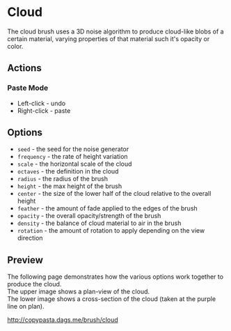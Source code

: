 # Cloud
The cloud brush uses a 3D noise algorithm to produce cloud-like blobs of a certain material, varying properties of that
 material such it's opacity or color.

## Actions
### Paste Mode
- Left-click - undo
- Right-click - paste

## Options
- `seed` - the seed for the noise generator
- `frequency` - the rate of height variation
- `scale` - the horizontal scale of the cloud
- `octaves` - the definition in the cloud
- `radius` - the radius of the brush
- `height` - the max height of the brush
- `center` - the size of the lower half of the cloud relative to the overall height
- `feather` - the amount of fade applied to the edges of the brush
- `opacity` - the overall opacity/strength of the brush
- `density` - the balance of cloud material to air in the brush
- `rotation` - the amount of rotation to apply depending on the view direction

## Preview
The following page demonstrates how the various options work together to produce the cloud.  
The upper image shows a plan-view of the cloud.  
The lower image shows a cross-section of the cloud (taken at the purple line on plan).

http://copypasta.dags.me/brush/cloud